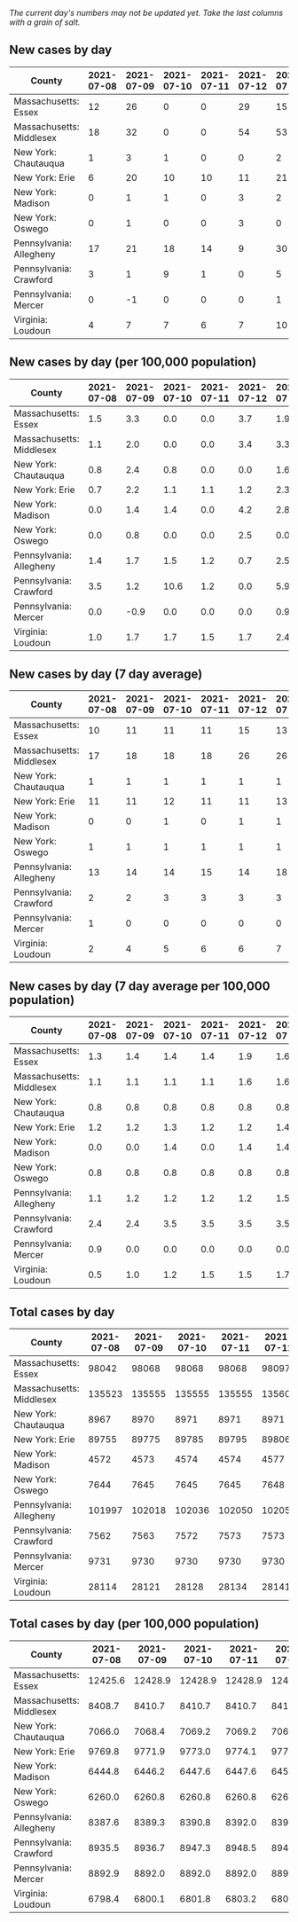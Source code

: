 _The current day's numbers may not be updated yet. Take the last columns with a grain of salt._
## New cases by day

| County | 2021-07-08 | 2021-07-09 | 2021-07-10 | 2021-07-11 | 2021-07-12 | 2021-07-13 | 2021-07-14 |
| --- | --- | --- | --- | --- | --- | --- | --- |
| Massachusetts: Essex | 12 | 26 | 0 | 0 | 29 | 15 |  |
| Massachusetts: Middlesex | 18 | 32 | 0 | 0 | 54 | 53 |  |
| New York: Chautauqua | 1 | 3 | 1 | 0 | 0 | 2 |  |
| New York: Erie | 6 | 20 | 10 | 10 | 11 | 21 |  |
| New York: Madison | 0 | 1 | 1 | 0 | 3 | 2 |  |
| New York: Oswego | 0 | 1 | 0 | 0 | 3 | 0 |  |
| Pennsylvania: Allegheny | 17 | 21 | 18 | 14 | 9 | 30 |  |
| Pennsylvania: Crawford | 3 | 1 | 9 | 1 | 0 | 5 |  |
| Pennsylvania: Mercer | 0 | -1 | 0 | 0 | 0 | 1 |  |
| Virginia: Loudoun | 4 | 7 | 7 | 6 | 7 | 10 |  |

## New cases by day (per 100,000 population)

| County | 2021-07-08 | 2021-07-09 | 2021-07-10 | 2021-07-11 | 2021-07-12 | 2021-07-13 | 2021-07-14 |
| --- | --- | --- | --- | --- | --- | --- | --- |
| Massachusetts: Essex | 1.5 | 3.3 | 0.0 | 0.0 | 3.7 | 1.9 |  |
| Massachusetts: Middlesex | 1.1 | 2.0 | 0.0 | 0.0 | 3.4 | 3.3 |  |
| New York: Chautauqua | 0.8 | 2.4 | 0.8 | 0.0 | 0.0 | 1.6 |  |
| New York: Erie | 0.7 | 2.2 | 1.1 | 1.1 | 1.2 | 2.3 |  |
| New York: Madison | 0.0 | 1.4 | 1.4 | 0.0 | 4.2 | 2.8 |  |
| New York: Oswego | 0.0 | 0.8 | 0.0 | 0.0 | 2.5 | 0.0 |  |
| Pennsylvania: Allegheny | 1.4 | 1.7 | 1.5 | 1.2 | 0.7 | 2.5 |  |
| Pennsylvania: Crawford | 3.5 | 1.2 | 10.6 | 1.2 | 0.0 | 5.9 |  |
| Pennsylvania: Mercer | 0.0 | -0.9 | 0.0 | 0.0 | 0.0 | 0.9 |  |
| Virginia: Loudoun | 1.0 | 1.7 | 1.7 | 1.5 | 1.7 | 2.4 |  |

## New cases by day (7 day average)

| County | 2021-07-08 | 2021-07-09 | 2021-07-10 | 2021-07-11 | 2021-07-12 | 2021-07-13 | 2021-07-14 |
| --- | --- | --- | --- | --- | --- | --- | --- |
| Massachusetts: Essex | 10 | 11 | 11 | 11 | 15 | 13 |  |
| Massachusetts: Middlesex | 17 | 18 | 18 | 18 | 26 | 26 |  |
| New York: Chautauqua | 1 | 1 | 1 | 1 | 1 | 1 |  |
| New York: Erie | 11 | 11 | 12 | 11 | 11 | 13 |  |
| New York: Madison | 0 | 0 | 1 | 0 | 1 | 1 |  |
| New York: Oswego | 1 | 1 | 1 | 1 | 1 | 1 |  |
| Pennsylvania: Allegheny | 13 | 14 | 14 | 15 | 14 | 18 |  |
| Pennsylvania: Crawford | 2 | 2 | 3 | 3 | 3 | 3 |  |
| Pennsylvania: Mercer | 1 | 0 | 0 | 0 | 0 | 0 |  |
| Virginia: Loudoun | 2 | 4 | 5 | 6 | 6 | 7 |  |

## New cases by day (7 day average per 100,000 population)

| County | 2021-07-08 | 2021-07-09 | 2021-07-10 | 2021-07-11 | 2021-07-12 | 2021-07-13 | 2021-07-14 |
| --- | --- | --- | --- | --- | --- | --- | --- |
| Massachusetts: Essex | 1.3 | 1.4 | 1.4 | 1.4 | 1.9 | 1.6 |  |
| Massachusetts: Middlesex | 1.1 | 1.1 | 1.1 | 1.1 | 1.6 | 1.6 |  |
| New York: Chautauqua | 0.8 | 0.8 | 0.8 | 0.8 | 0.8 | 0.8 |  |
| New York: Erie | 1.2 | 1.2 | 1.3 | 1.2 | 1.2 | 1.4 |  |
| New York: Madison | 0.0 | 0.0 | 1.4 | 0.0 | 1.4 | 1.4 |  |
| New York: Oswego | 0.8 | 0.8 | 0.8 | 0.8 | 0.8 | 0.8 |  |
| Pennsylvania: Allegheny | 1.1 | 1.2 | 1.2 | 1.2 | 1.2 | 1.5 |  |
| Pennsylvania: Crawford | 2.4 | 2.4 | 3.5 | 3.5 | 3.5 | 3.5 |  |
| Pennsylvania: Mercer | 0.9 | 0.0 | 0.0 | 0.0 | 0.0 | 0.0 |  |
| Virginia: Loudoun | 0.5 | 1.0 | 1.2 | 1.5 | 1.5 | 1.7 |  |

## Total cases by day

| County | 2021-07-08 | 2021-07-09 | 2021-07-10 | 2021-07-11 | 2021-07-12 | 2021-07-13 | 2021-07-14 |
| --- | --- | --- | --- | --- | --- | --- | --- |
| Massachusetts: Essex | 98042 | 98068 | 98068 | 98068 | 98097 | 98112 |  |
| Massachusetts: Middlesex | 135523 | 135555 | 135555 | 135555 | 135609 | 135662 |  |
| New York: Chautauqua | 8967 | 8970 | 8971 | 8971 | 8971 | 8973 |  |
| New York: Erie | 89755 | 89775 | 89785 | 89795 | 89806 | 89827 |  |
| New York: Madison | 4572 | 4573 | 4574 | 4574 | 4577 | 4579 |  |
| New York: Oswego | 7644 | 7645 | 7645 | 7645 | 7648 | 7648 |  |
| Pennsylvania: Allegheny | 101997 | 102018 | 102036 | 102050 | 102059 | 102089 |  |
| Pennsylvania: Crawford | 7562 | 7563 | 7572 | 7573 | 7573 | 7578 |  |
| Pennsylvania: Mercer | 9731 | 9730 | 9730 | 9730 | 9730 | 9731 |  |
| Virginia: Loudoun | 28114 | 28121 | 28128 | 28134 | 28141 | 28151 |  |

## Total cases by day (per 100,000 population)

| County | 2021-07-08 | 2021-07-09 | 2021-07-10 | 2021-07-11 | 2021-07-12 | 2021-07-13 | 2021-07-14 |
| --- | --- | --- | --- | --- | --- | --- | --- |
| Massachusetts: Essex | 12425.6 | 12428.9 | 12428.9 | 12428.9 | 12432.5 | 12434.4 |  |
| Massachusetts: Middlesex | 8408.7 | 8410.7 | 8410.7 | 8410.7 | 8414.0 | 8417.3 |  |
| New York: Chautauqua | 7066.0 | 7068.4 | 7069.2 | 7069.2 | 7069.2 | 7070.8 |  |
| New York: Erie | 9769.8 | 9771.9 | 9773.0 | 9774.1 | 9775.3 | 9777.6 |  |
| New York: Madison | 6444.8 | 6446.2 | 6447.6 | 6447.6 | 6451.8 | 6454.7 |  |
| New York: Oswego | 6260.0 | 6260.8 | 6260.8 | 6260.8 | 6263.3 | 6263.3 |  |
| Pennsylvania: Allegheny | 8387.6 | 8389.3 | 8390.8 | 8392.0 | 8392.7 | 8395.2 |  |
| Pennsylvania: Crawford | 8935.5 | 8936.7 | 8947.3 | 8948.5 | 8948.5 | 8954.4 |  |
| Pennsylvania: Mercer | 8892.9 | 8892.0 | 8892.0 | 8892.0 | 8892.0 | 8892.9 |  |
| Virginia: Loudoun | 6798.4 | 6800.1 | 6801.8 | 6803.2 | 6804.9 | 6807.3 |  |
